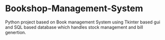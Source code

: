 # Bookshop-Management-System
Python project based on Book management System using Tkinter  based gui and SQL based database which handles stock management and bill genertion.
